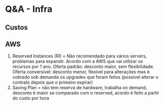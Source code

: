 # Q&A - Infra

## Custos

## AWS

1. Reserved Instances (RI) = Não recomendado para vários servers, problemas para expandir. Acordo com a AWS que vai utilizar os recursos por 1 ano. Oferta padrão: desconto maior, sem flexibilidade. Oferta conversível: desconto menor, flexível para alterações mas é cobrado sob demanda os upgrades que foram feitos (possível alterar o contrato depois que o primeiro expirar)
2. Saving Plan = não tem reserva de hardware, trabalha on demand, desconto é maior se comparado com o reserved, acordo é feito a partir do custo por hora
<!--stackedit_data:
eyJoaXN0b3J5IjpbLTk4Mjc2MTkzMF19
-->